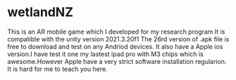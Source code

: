 # wetlandNZ
This is an AR mobile game which I developed for my research program
It is compatible with the unity version 2021.3.20f1
The 26rd version of .apk file is free to download and test on any Andriod devices.
It also have a Apple ios version.I have test it one my lastest ipad pro with M3 chips which is awesome.However Apple have a very strict software installation regularion. It is hard for me to 
teach you here.
